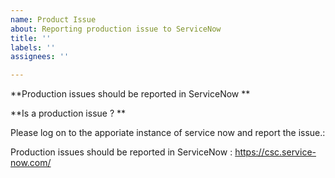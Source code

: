 ```yaml
---
name: Product Issue
about: Reporting production issue to ServiceNow
title: ''
labels: ''
assignees: ''

---
```


**Production issues should be reported in ServiceNow **

**Is a production issue ? **

Please log on to the apporiate instance of service now  and report the issue.:

Production issues should be reported in ServiceNow : https://csc.service-now.com/
